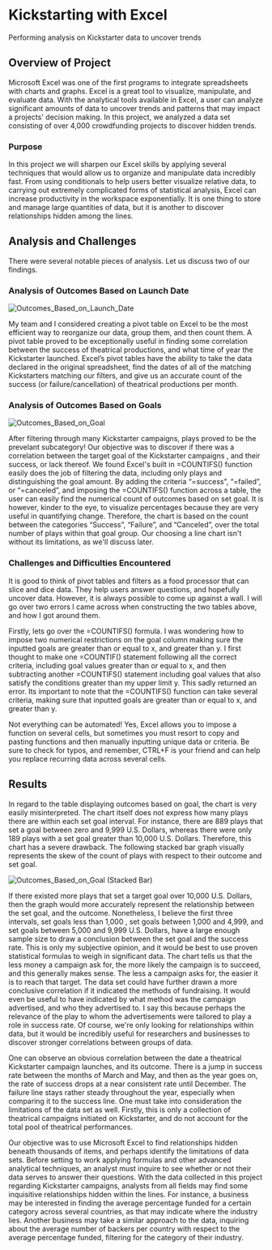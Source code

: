 # Kickstarting with Excel
Performing analysis on Kickstarter data to uncover trends

## Overview of Project

Microsoft Excel was one of the first programs to integrate spreadsheets with charts and graphs. Excel is a great tool to visualize, manipulate, and evaluate data. With the analytical tools available in Excel, a user can analyze significant amounts of data to uncover trends and patterns that may impact a projects' decision making. In this project, we analyzed a data set consisting of over 4,000 crowdfunding projects to discover hidden trends.

### Purpose

In this project we will sharpen our Excel skills by applying several techniques that would allow us to organize and manipulate data incredibly fast. From using conditionals to help users better visualize relative data, to carrying out extremely complicated forms of statistical analysis, Excel can increase productivity in the workspace exponentially. It is one thing to store and manage large quantities of data, but it is another to discover relationships hidden among the lines.

## Analysis and Challenges

There were several notable pieces of analysis. Let us discuss two of our findings.

### Analysis of Outcomes Based on Launch Date
![Outcomes_Based_on_Launch_Date](https://user-images.githubusercontent.com/68082808/88490747-db8b2100-cf6b-11ea-8553-fa711a2aeddd.png)

My team and I considered creating a pivot table on Excel to be the most efficient way to reorganize our data, group them, and then count them. A pivot table proved to be exceptionally useful in finding some correlation between the success of theatrical productions, and what time of year the Kickstarter launched. Excel’s pivot tables have the ability to take the data declared in the original spreadsheet, find the dates of all of the matching Kickstarters matching our filters, and give us an accurate count of the success (or failure/cancellation) of theatrical productions per month.


### Analysis of Outcomes Based on Goals
![Outcomes_Based_on_Goal](https://user-images.githubusercontent.com/68082808/88491444-cc5aa200-cf70-11ea-9444-4cfdcad493b9.png)

After filtering through many Kickstarter campaigns, plays proved to be the prevelant subcategory! Our objective was to discover if there was a correlation between the target goal of the Kickstarter campaigns , and their success, or lack thereof. We found Excel's built in =COUNTIFS() function easily does the job of filtering the data, including only plays and distinguishing the goal amount. By adding the criteria “=success”, “=failed”, or “=canceled”, and imposing the =COUNTIFS() function across a table, the user can easily find the numerical count of outcomes based on set goal. It is however, kinder to the eye, to visualize percentages because they are very useful in quantifying change. Therefore, the chart is based on the count between the categories “Success”, “Failure”, and “Canceled”, over the total number of plays within that goal group. Our choosing a line chart isn't without its limitations, as we'll discuss later.

### Challenges and Difficulties Encountered

It is good to think of pivot tables and filters as a food processor that can slice and dice data. They help users answer questions, and hopefully uncover data. However, it is always possible to come up against a wall. I will go over two errors I came across when constructing the two tables above, and how I got around them.

Firstly, lets go over the =COUNTIFS() formula. I was wondering how to impose two numerical restrictions on the goal column making sure the inputted goals are greater than or equal to x, and greater than y. I first thought to make one =COUNTIF() statement following all the correct criteria, including goal values greater than or equal to x, and then subtracting another =COUNTIFS() statement including goal values that also satisfy the conditions greater than my upper limit y. This sadly returned an error. Its important to note that the =COUNTIFS() function can take several criteria, making sure that inputted goals are greater than or equal to x, and greater than y.

Not everything can be automated! Yes, Excel allows you to impose a function on several cells, but sometimes you must resort to copy and pasting functions and then manually inputting unique data or criteria. Be sure to check for typos, and remember, CTRL+F is your friend and can help you replace recurring data across several cells.


## Results

In regard to the table displaying outcomes based on goal, the chart is very easily misinterpreted. The chart itself does not express how many plays there are within each set goal interval. For instance, there are 889 plays that set a goal between zero and 9,999 U.S. Dollars, whereas there were only 189 plays with a set goal greater than 10,000 U.S. Dollars. Therefore, this chart has a severe drawback. The following stacked bar graph visually represents the skew of the count of plays with respect to their outcome and set goal.

![Outcomes_Based_on_Goal (Stacked Bar)](https://user-images.githubusercontent.com/68082808/88496647-db9b1900-cf8b-11ea-81b3-c999ab15c6d9.png)

If there existed more plays that set a target goal over 10,000 U.S. Dollars, then the graph would more accurately represent the relationship between the set goal, and the outcome. Nonetheless, I believe the first three intervals, set goals less than 1,000 , set goals between 1,000 and 4,999, and set goals between 5,000 and 9,999 U.S. Dollars, have a large enough sample size to draw a conclusion between the set goal and the success rate. This is only my subjective opinion, and it would be best to use proven statistical formulas to weigh in significant data. The chart tells us that the less money a campaign ask for, the more likely the campaign is to succeed, and this generally makes sense. The less a campaign asks for, the easier it is to reach that target. The data set could have further drawn a more conclusive correlation if it indicated the methods of fundraising. It would even be useful to have indicated by what method was the campaign advertised, and who they advertised to. I say this because perhaps the relevance of the play to whom the advertisements were tailored to play a role in success rate. Of course, we're only looking for relationships within data, but it would be incredibly useful for researchers and businesses to discover stronger correlations between groups of data.

One can observe an obvious correlation between the date a theatrical Kickstarter campaign launches, and its outcome. There is a jump in success rate between the months of March and May, and then as the year goes on, the rate of success drops at a near consistent rate until December. The failure line stays rather steady throughout the year, especially when comparing it to the success line. One must take into consideration the limitations of the data set as well. Firstly, this is only a collection of theatrical campaigns initiated on Kickstarter, and do not account for the total pool of theatrical performances.

Our objective was to use Microsoft Excel to find relationships hidden beneath thousands of items, and perhaps identify the limitations of data sets. Before setting to work applying formulas and other advanced analytical techniques, an analyst must inquire to see whether or not their data serves to answer their questions. With the data collected in this project regarding Kickstarter campaigns, analysts from all fields may find some inquisitive relationships hidden within the lines. For instance, a business may be interested in finding the average percentage funded for a certain category across several countries, as that may indicate where the industry lies. Another business may take a similar approach to the data, inquiring about the average number of backers per country with respect to the average percentage funded, filtering for the category of their industry.
